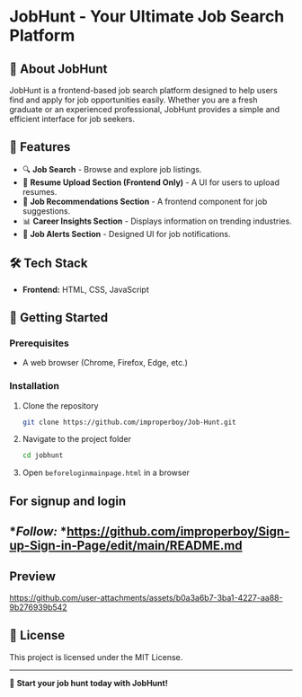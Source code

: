# JobHunt - Your Ultimate Job Search Platform  

## 📌 About JobHunt  
JobHunt is a frontend-based job search platform designed to help users find and apply for job opportunities easily. Whether you are a fresh graduate or an experienced professional, JobHunt provides a simple and efficient interface for job seekers.

## 🌟 Features  
- 🔍 **Job Search** - Browse and explore job listings.  
- 📝 **Resume Upload Section (Frontend Only)** - A UI for users to upload resumes.  
- 🎯 **Job Recommendations Section** - A frontend component for job suggestions.  
- 📊 **Career Insights Section** - Displays information on trending industries.  
- 🔔 **Job Alerts Section** - Designed UI for job notifications.  

## 🛠 Tech Stack  
- **Frontend:** HTML, CSS, JavaScript  

## 🚀 Getting Started  

### Prerequisites  
- A web browser (Chrome, Firefox, Edge, etc.)  

### Installation  
1. Clone the repository  
   ```bash
   git clone https://github.com/improperboy/Job-Hunt.git
   ```
2. Navigate to the project folder  
   ```bash
   cd jobhunt
   ```
3. Open `beforeloginmainpage.html` in a browser  

## For signup and login
**Follow:* *https://github.com/improperboy/Sign-up-Sign-in-Page/edit/main/README.md 
---
## Preview

https://github.com/user-attachments/assets/b0a3a6b7-3ba1-4227-aa88-9b276939b542

## 📄 License  
This project is licensed under the MIT License.  

---

🚀 **Start your job hunt today with JobHunt!**




